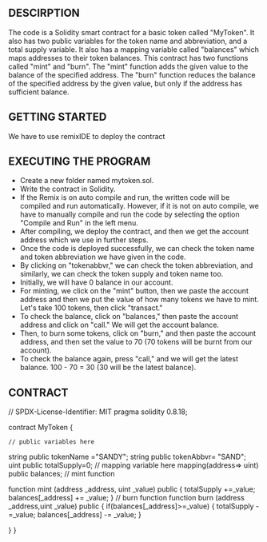 ## DESCIRPTION
The code is a Solidity smart contract for a basic token called "MyToken". It also has two public variables for the token name and abbreviation, and a total supply variable. It also has a mapping variable called "balances" which maps addresses to their token balances.
This contract has two functions called "mint" and "burn". The "mint" function  adds the given value to the balance of the specified address. The "burn" function  reduces the balance of the specified address by the given value, but only if the address has sufficient balance.

## GETTING STARTED
We have to use remixIDE to deploy the contract

## EXECUTING THE PROGRAM
* Create a new folder named mytoken.sol.
* Write the contract in Solidity.
* If the Remix is on auto compile and run, the written code will be compiled and run automatically. However, if it is not on auto compile, we have to manually compile and run the code by selecting the option "Compile and Run" in the left menu.
* After compiling, we deploy the contract, and then we get the account address which we use in further steps.
* Once the code is deployed successfully, we can check the token name and token abbreviation we have given in the code.
* By clicking on "tokenabbvr," we can check the token abbreviation, and similarly, we can check the token supply and token name too.
* Initially, we will have 0 balance in our account.
* For minting, we click on the "mint" button, then we paste the account address and then we put the value of how many tokens we have to mint. Let's take 100 tokens, then click "transact." 
* To check the balance, click on "balances," then paste the account address and click on "call." We will get the account balance.
* Then, to burn some tokens, click on "burn," and then paste the account address, and then set the value to 70 (70 tokens will be burnt from our account).
* To check the balance again, press "call," and we will get the latest balance. 100 - 70 = 30 (30 will be the latest balance).

## CONTRACT 

// SPDX-License-Identifier: MIT
pragma solidity 0.8.18;


contract MyToken {

    // public variables here
   string public tokenName ="SANDY";
   string public tokenAbbvr= "SAND";
   uint public totalSupply=0;
    // mapping variable here
   mapping(address=> uint) public balances;
    // mint function

   function mint (address _address, uint _value) public {
    totalSupply +=_value;
    balances[_address] += _value;
   }
    // burn function
   function burn (address _address,uint _value) public {
       if(balances[_address]>=_value)
       {
         totalSupply -=_value;
         balances[_address] -= _value;
       }
    
   }
}
